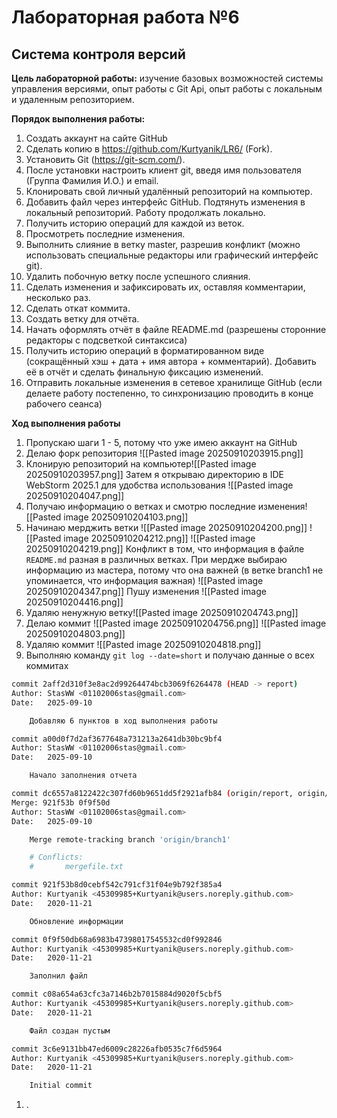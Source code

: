 # Лабораторная работа №6
## Система контроля версий

**Цель лабораторной работы:** изучение базовых возможностей системы управления версиями, опыт работы с Git Api, опыт работы с локальным и удаленным репозиторием.

**Порядок выполнения работы:**
1.  Создать аккаунт на сайте GitHub
2. Сделать копию в https://github.com/Kurtyanik/LR6/ (Fork).
3. Установить Git (https://git-scm.com/).
4. После установки настроить клиент git, введя имя пользователя (Группа Фамилия И.О.) и email.
5. Клонировать свой личный удалённый репозиторий на компьютер.
6. Добавить файл через интерфейс GitHub. Подтянуть изменения в локальный репозиторий. Работу продолжать локально.
7. Получить историю операций для каждой из веток.
8. Просмотреть последние изменения.
9. Выполнить слияние в ветку master, разрешив конфликт (можно использовать специальные редакторы или графический интерфейс git).
10. Удалить побочную ветку после успешного слияния.
11. Сделать изменения и зафиксировать их, оставляя комментарии, несколько раз.
12. Сделать откат коммита.
13. Создать ветку для отчёта.
14. Начать оформлять отчёт в файле README.md (разрешены сторонние редакторы с подсветкой синтаксиса)
15. Получить историю операций в форматированном виде (сокращённый хэш + дата + имя автора + комментарий). Добавить её в отчёт и сделать финальную фиксацию изменений.
16. Отправить локальные изменения в сетевое хранилище GitHub (если делаете работу постепенно, то синхронизацию проводить в конце рабочего сеанса)

**Ход выполнения работы**
1. Пропускаю шаги 1 - 5, потому что уже имею аккаунт на GitHub
2. Делаю форк репозитория ![[Pasted image 20250910203915.png]]
3. Клонирую репозиторий на компьютер![[Pasted image 20250910203957.png]]
Затем я открываю директорию в IDE WebStorm 2025.1 для удобства использования
![[Pasted image 20250910204047.png]]
4. Получаю информацию о ветках и смотрю последние изменения![[Pasted image 20250910204103.png]]
5. Начинаю мерджить ветки
![[Pasted image 20250910204200.png]] ![[Pasted image 20250910204212.png]] ![[Pasted image 20250910204219.png]]
Конфликт в том, что информация в файле `README.md` разная в различных ветках. При мердже выбираю информацию из мастера, потому что она важней (в ветке branch1 не упоминается, что информация важная)
![[Pasted image 20250910204347.png]]
Пушу изменения 
![[Pasted image 20250910204416.png]]
6. Удаляю ненужную ветку![[Pasted image 20250910204743.png]]
7. Делаю коммит ![[Pasted image 20250910204756.png]] ![[Pasted image 20250910204803.png]]
8. Удаляю коммит ![[Pasted image 20250910204818.png]]
9. Выполняю команду `git log --date=short` и получаю данные о всех коммитах
```bash
commit 2aff2d310f3e8ac2d99264474bcb3069f6264478 (HEAD -> report)
Author: StasWW <01102006stas@gmail.com>
Date:   2025-09-10

    Добавляю 6 пунктов в ход выполнения работы

commit a00d0f7d2af3677648a731213a2641db30bc9bf4
Author: StasWW <01102006stas@gmail.com>
Date:   2025-09-10

    Начало заполнения отчета

commit dc6557a8122422c307fd60b9651dd5f2921afb84 (origin/report, origin/master, origin/HEAD, master)
Merge: 921f53b 0f9f50d
Author: StasWW <01102006stas@gmail.com>
Date:   2025-09-10

    Merge remote-tracking branch 'origin/branch1'

    # Conflicts:
    #       mergefile.txt

commit 921f53b8d0cebf542c791cf31f04e9b792f385a4
Author: Kurtyanik <45309985+Kurtyanik@users.noreply.github.com>
Date:   2020-11-21

    Обновление информации

commit 0f9f50db68a6983b47398017545532cd0f992846
Author: Kurtyanik <45309985+Kurtyanik@users.noreply.github.com>
Date:   2020-11-21

    Заполнил файл

commit c08a654a63cfc3a7146b2b7015884d9020f5cbf5
Author: Kurtyanik <45309985+Kurtyanik@users.noreply.github.com>
Date:   2020-11-21

    Файл создан пустым

commit 3c6e9131bb47ed6009c28226afb0535c7f6d5964
Author: Kurtyanik <45309985+Kurtyanik@users.noreply.github.com>
Date:   2020-11-21

    Initial commit
```
1. .